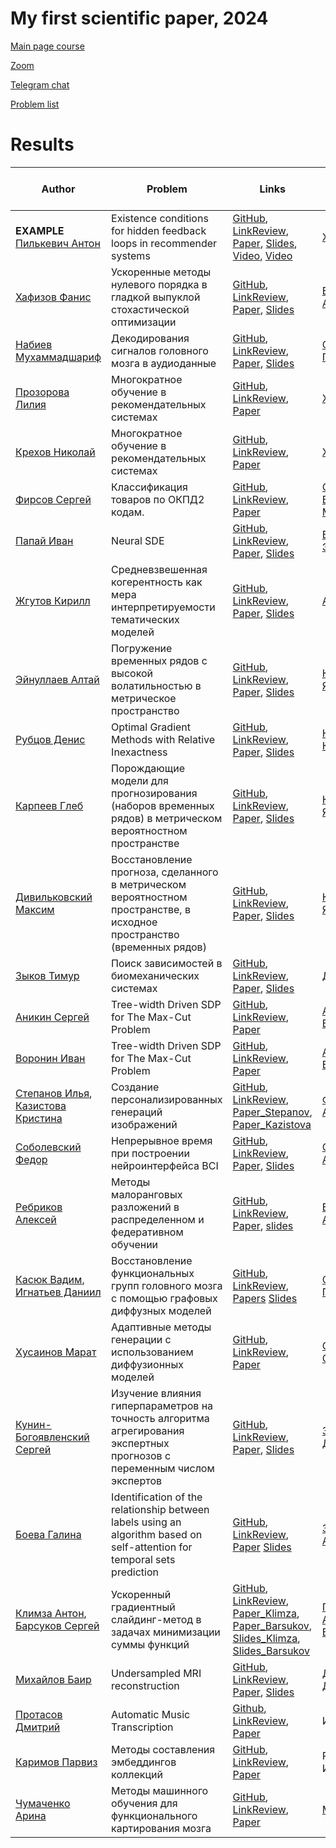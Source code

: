 # My first scientific paper, 2024


[Main page course](https://m1p.org)

[Zoom](https://m1p.org/go_zoom)

[Telegram chat](https://t.me/+H-KHNHGzZJRhMDdi)



[Problem list](problem_list.md)


# Results
| Author | Problem | Links | Supervisor | Scores | Reviewer (+link to review)|
| ----- | -----| ------ | ------------ | ----- | ----- |
| **EXAMPLE** [Пилькевич Антон](https://github.com/anton39reg) | Existence conditions for hidden feedback loops in recommender systems | [GitHub](https://github.com/Intelligent-Systems-Phystech/2021-Project-74), [LinkReview](https://docs.google.com/document/d/1OLCqkmArjqFn8M9pB5C_kLoYOv0l1w9RjHy0y0upPew/edit?usp=sharing), [Paper](https://github.com/Intelligent-Systems-Phystech/2021-Project-74/raw/main/docs/Pilkevich2021HiddenFeedbackLoops.pdf), [Slides](https://github.com/Intelligent-Systems-Phystech/2021-Project-74/raw/main/docs/Pilkevich2021Presentation/Pilkevich2021Presentation.pdf), [Video](https://www.youtube.com/watch?v=xW_lXGn1WHs&t=24s), [Video](https://youtu.be/9ELhIqjFSE8) | [Хританков](https://intelligent-systems-phystech.github.io/ru/people/khritankov_as/index.html) | AIL[B]P-X+R-B-H1CV[O]T-EM.H1WJSF | Горпинич Мария, [review](https://github.com/Intelligent-Systems-Phystech/MetaOptDistillation/blob/b00295c66c232d35bc7b7cf9d6817ff5a7cabcde/docs/Pilkevich2021HiddenFeedbackLoops_review.pdf)  | 
| [Хафизов Фанис](https://github.com/fanis-khafizov) | Ускоренные методы нулевого порядка в гладкой выпуклой стохастической оптимизации | [GitHub](https://github.com/intsystems/2024-Project-160), [LinkReview](https://docs.google.com/document/d/1Je1hL7Q_yR6e4E9QR9zmU-BX34k9ZauWOAZ6mueyZLE/edit?usp=sharing), [Paper](https://github.com/intsystems/2024-Project-160/blob/master/paper/Khafizov2024AcceleratedZeroOrderMethods.pdf), [Slides](https://github.com/intsystems/2024-Project-160/blob/master/slides/Khafizov2024Slides_ru.pdf) | [Безносиков Александр](https://anbeznosikov.github.io/) | AL[B]IPXRBCV[O]TE |  |
| [Набиев Мухаммадшариф](https://github.com/mikhmed-nabiev) | Декодирования сигналов головного мозга в аудиоданные | [GitHub](https://github.com/intsystems/2024-Project-154), [LinkReview](https://docs.google.com/document/d/1yxPWayXgHmc6UMM2xyNOU2lSC16P2O_8LWGmHzsGJTM/edit?usp=sharing), [Paper](https://github.com/intsystems/2024-Project-154/blob/master/paper/Nabiev2024SignalToAudio.pdf), [Slides](https://github.com/intsystems/2024-Project-154/blob/master/slides/Nabiev2024OneSlideTalk.pdf) | [Северилов Павел](https://github.com/severilov) | A[B]XRBCV[O]T  |  | 
| [Прозорова Лилия](https://github.com/lilyaprozorova)| Многократное обучение в рекомендательных системах | [GitHub](https://github.com/intsystems/2024-Project-144), [LinkReview](https://docs.google.com/document/d/1zN1CkzCX4IKxpXA_sxtgm2tcd2BE7TDBZk-w1ccWdo8/edit?usp=sharing), [Paper](https://raw.githubusercontent.com/intsystems/2024-Project-144/master/paper/m1p.pdf) | [Хританков А.С](https://intsystems.github.io/ru/people/khritankov_as/index.html) | AL[B]IPXRB-CV-[O] |  | 
| [Крехов Николай](https://github.com/tasticolly) | Многократное обучение в рекомендательных системах | [GitHub](https://github.com/intsystems/2024-Project-144), [LinkReview](https://docs.google.com/document/d/1zN1CkzCX4IKxpXA_sxtgm2tcd2BE7TDBZk-w1ccWdo8/edit?usp=sharing), [Paper](https://raw.githubusercontent.com/intsystems/2024-Project-144/master/paper/Krekhov2024MultipleLearningInRecommendationSystems.pdf) | [Хританков А.С](https://intsystems.github.io/ru/people/khritankov_as/index.html) | AL[B]IPXRB-CV-[O]T-ED- |  |  
| [Фирсов Сергей](https://github.com/Schaft-s) | Классификация товаров по ОКПД2 кодам. | [GitHub](https://github.com/intsystems/2024-Project-142), [LinkReview](https://docs.google.com/document/d/1pCJk3ga0tjqa2Z02z_DyWpWbv3Z9vx8jieAFMuMFua0/edit), [Paper](https://github.com/intsystems/2024-Project-142/blob/master/paper/Firsov2024Classification_according_to_OKPD_2_codes.pdf) | [Старожилец Всеволод Михайлович](https://istina.msu.ru/workers/519861675/all/?ysclid=lt4m1o9018411679136) |  AL[B]IPXRBCV[O]TED |  |
| [Папай Иван](https://github.com/papayiv) | Neural SDE | [GitHub](https://github.com/intsystems/2024-Project-157), [LinkReview](https://docs.google.com/document/d/1aULkuCEMExH4iB0-DIXj6UqetBJFnIXrngfDCCtldUY/edit?usp=sharing), [Paper](https://github.com/intsystems/2024-Project-157/blob/master/paper/PapayIvanNeuralSDE.pdf), [Slides](https://github.com/intsystems/2024-Project-157/blob/master/slides/MiddleTalk.pdf) | [Владимиров Эдуард](https://github.com/Edyarich) | AL[B]IPXRBCV[O]TED |  |
| [Жгутов Кирилл](https://github.com/K11r4) | Средневзвешенная когерентность как мера интерпретируемости тематических моделей | [GitHub](https://github.com/intsystems/2024-Project-148), [LinkReview](https://disk.yandex.ru/i/meb9X7N_UoAi8g), [Paper](https://github.com/intsystems/2024-Project-148/blob/master/paper/Zhgutov2024WeithedCoherency.pdf), [Slides](https://github.com/intsystems/2024-Project-148/blob/master/slides/Zhgutov2024OneSlideTalk.pdf) | [Алексеев](https://github.com/Alvant) | AL[B]IPX[O] | |
| [Эйнуллаев Алтай](https://github.com/Chessmatus) | Погружение временных рядов с высокой волатильностью в метрическое пространство | [GitHub](https://github.com/intsystems/2024-Project-153), [LinkReview](https://disk.yandex.ru/i/0x5OiZbcOj5aEQ), [Paper](https://github.com/intsystems/2024-Project-153/blob/master/paper/Eynullayev2024MetricBetweenHighVolatilityTimeSeries.pdf), [Slides](https://github.com/intsystems/2024-Project-153/blob/master/slides/slides.pdf) | [Константин Яковлев](https://github.com/Konstantin-Iakovlev) | AL[B]IPXRB[O] | |
| [Рубцов Денис](https://github.com/RubtsovDN) | Optimal Gradient Methods with Relative Inexactness | [GitHub](https://github.com/intsystems/2024-Project-156), [LinkReview](https://docs.google.com/document/d/1lpAqWAq51yBBcZ2zTAZ_0bJO1ZusP3UPsYkVXT1Wiuo/edit?usp=sharing), [Paper](https://github.com/intsystems/2024-Project-156/blob/master/paper/Rubtsov2024OptimalGradientMethodsWithRelativeInexactness.pdf), [Slides](https://github.com/intsystems/2024-Project-156/blob/master/slides/Rubtsov2024_slides_ru.pdf) | [Никита Корнилов](https://github.com/Jhomanik) | AL[B]IPXRBCV[O]TE | |
| [Карпеев Глеб](https://github.com/gkarpeev) | Порождающие модели для прогнозирования (наборов временных рядов) в метрическом вероятностном пространстве | [GitHub](https://github.com/intsystems/2024-Project-152), [LinkReview](https://docs.google.com/document/d/1sFhr15ICFTzMkGW_oNjW-4Tok3YloW0QGVioFnR5bJQ/edit?usp=sharing), [Paper](https://github.com/intsystems/2024-Project-152/blob/master/Karpeev2024RiemannianGen/paper/Karpeev2024RiemannianGen.pdf), [Slides](https://github.com/intsystems/2024-Project-152/blob/master/Karpeev2024RiemannianGen/slides/slides.pdf) | [Константин Яковлев](https://github.com/Konstantin-Iakovlev) | AL[B][O] | |
| [Дивильковский Максим](https://github.com/sizzziy) | Восстановление прогноза, сделанного в метрическом вероятностном пространстве, в исходное пространство (временных рядов) | [GitHub](https://github.com/intsystems/2024-Project-152), [LinkReview](https://docs.google.com/document/d/1dd5K_aN2pOW89U0l3YWjZzI30PGKKmie1BEZM3R51vg/edit?usp=sharing), [Paper](https://github.com/intsystems/2024-Project-152/blob/master/Divilkovskiy2024SourceSpace/paper/Divilkovskiy2024SourceSpace.pdf), [Slides](https://github.com/intsystems/2024-Project-152/blob/master/Divilkovskiy2024SourceSpace/slides/Divilkovskiy2024Presentation_ru.pdf) | [Константин Яковлев](https://github.com/Konstantin-Iakovlev) | AL[B][O] | |
| [Зыков Тимур](https://github.com/intsystems/2024-Project-117) | Поиск зависимостей в биомеханических системах | [GitHub](https://github.com/intsystems/2024-Project-117), [LinkReview](https://docs.google.com/document/d/1gYXzg8Eatfc3_0DKdpD_pxTAsG4aDtb58AhNZRZn5VE/edit?usp=sharing), [Paper](https://github.com/intsystems/2024-Project-117/blob/master/paper/Zykov2024exog.pdf), [Slides](https://github.com/intsystems/2024-Project-117/blob/master/slides/middle-talk.pdf) | [Даниил Дорин](https://github.com/Daniilmipt007) | AL[B] | |
| [Аникин Сергей](https://github.com/sergan3000) | Tree-width Driven SDP for The Max-Cut Problem | [GitHub](https://github.com/intsystems/2024-Project-150/tree/master), [LinkReview](https://docs.google.com/document/d/1iSFdTHFK5v-bCW8LgDIxr2AeyIUdE7zE4pq0SfyN-Ss/edit?usp=sharing), [Paper](https://github.com/intsystems/2024-Project-150/blob/master/paper/Anikin2024MaxCut.pdf) | [Александр Булкин](https://arxiv.org/search/cs?searchtype=author&query=Bulkin,+A) | AL[B]IP[O]T | |
| [Воронин Иван](https://github.com/voroninip) | Tree-width Driven SDP for The Max-Cut Problem | [GitHub](https://github.com/intsystems/2024-Project-150/tree/master), [LinkReview](https://docs.google.com/document/d/1iSFdTHFK5v-bCW8LgDIxr2AeyIUdE7zE4pq0SfyN-Ss/edit?usp=sharing), [Paper](https://github.com/intsystems/2024-Project-150/blob/master/paper/Voronin_MaxCut.pdf) | [Александр Булкин](https://arxiv.org/search/cs?searchtype=author&query=Bulkin,+A) | ALIPT | |
| [Степанов Илья](https://github.com/ILIAHHne63), <br> [Казистова Кристина](https://github.com/pasapas321) | Создание персонализированных генераций изображений | [GitHub](https://github.com/intsystems/2024-Project-145), [LinkReview](https://docs.google.com/document/d/1d-e1XdtAwlIMqxKyyX8QvkKdJaxJub3xQVXqkxvyZ3s/edit?usp=sharing), [Paper_Stepanov](https://github.com/intsystems/2024-Project-145/blob/master/paper/stepanov2024generation_systems.pdf), [Paper_Kazistova](https://github.com/intsystems/2024-Project-145/blob/master/paper/Text_to_image_Kazistova.pdf) | [Филатов Андрей](https://openreview.net/profile?id=~Andrei_Filatov1) | AL[B]IP[O],<br> AL[B]IP | |
| [Соболевский Федор](https://github.com/TeoSable) | Непрерывное время при построении нейроинтерфейса BCI | [GitHub](https://github.com/intsystems/2024-Project-118), [LinkReview](https://docs.google.com/document/d/1PflOzE5M3fD4BuChB0-OKnutdMrWBpuQAvkSwyBNv8Y/edit?usp=sharing), [Paper](https://github.com/intsystems/2024-Project-118/blob/master/paper/Project-118.pdf), [Slides](https://github.com/intsystems/2024-Project-118/blob/master/slides/Middle_Talk.pdf) | [Самохина Алина](https://github.com/Alina-Samokhina) | AL[B]IPXBCV[O]TD | |
| [Ребриков Алексей](https://github.com/NoblFriend) | Методы малоранговых разложений в распределенном и федеративном обучении | [GitHub](https://github.com/intsystems/2024-Project-161), [LinkReview](https://docs.google.com/document/d/1VUDoAOaHrbNJNbAJHW59sx7ckydPHOWUv0_-hTgxITY/edit?usp=sharing), [Paper](https://github.com/intsystems/2024-Project-161/raw/master/paper/Rebrikov2024LowRankDistFedLearning.pdf), [slides](https://github.com/intsystems/2024-Project-161/raw/master/slides/Rebrikov2024Slides_ru.pdf)| [Безносиков Александр](https://anbeznosikov.github.io/) | AL[B]IPXRBCV[O] |  |
| [Касюк Вадим](https://github.com/KasiukVadim), <br> [Игнатьев Даниил](https://github.com/xdoni4) | Восстановление функциональных групп головного мозга с помощью графовых диффузных моделей | [GitHub](https://github.com/intsystems/2024-Project-159), [LinkReview](https://docs.google.com/document/d/1DvU8DyPFshNef76lN-wfHahcYUfW7hE4o2K8Li-OGdo/edit?hl=ru), [Papers](https://github.com/intsystems/2024-Project-159/blob/main/paper/Kasiuk2024FunctionalGroups.pdf) [Slides](https://github.com/intsystems/2024-Project-159/blob/main/slides/Ignatev2024FunctionalGroups_slides.pdf)| [Святослав Панченко](https://github.com/PanchenkoSviatoslav) |AL[B]IPXB[O],<br> AL[B]IPXB[O] | |
| [Хусаинов Марат](https://github.com/maratkhusainov) | Адаптивные методы генерации с использованием диффузионных моделей | [GitHub](https://github.com/intsystems/2024-Project-162), [LinkReview](https://docs.google.com/document/d/1j1IU5YKteVJLZACR_vHrdASi0ZGPaKj8lh5vyiy0YYQ/edit), [Paper](https://github.com/intsystems/2024-Project-162/blob/master/paper/Adaptive%20sampling%20methods%20using%20diffusion%20models.pdf)  | [Самсонов Сергей]() | AL[B]IPXRBV[O]T | [Боева Галина](https://github.com/Gaechka777) [review](https://github.com/intsystems/2024-Project-155/blob/master/paper/Rewiev_m.pdf) |
| [Кунин-Богоявленский Сергей](https://github.com/sergiokb) | Изучение влияния гиперпараметров на точность алгоритма агрегирования экспертных прогнозов с переменным числом экспертов | [GitHub](https://github.com/intsystems/2024-Project-125), [LinkReview](https://docs.google.com/document/d/1O8Ss9ysAhOHxHZzvkf9r5Zh_uqTPQLX5_O3EU3uwy-A/edit), [Paper](https://github.com/intsystems/2024-Project-125/blob/master/paper/KuninBogoiavlenskii2024ExpertsAggregating.pdf), [Slides](https://github.com/intsystems/2024-Project-125/blob/master/slides/KuninBogoiavlenskii2024Slides.pdf) | [Зухба Расим Даурович](https://www.ipu.ru/node/29758) | AL[B]IPXRB[O] | |
| [Боева Галина](https://github.com/Gaechka777) | Identification of the relationship between labels using an algorithm based on self-attention for temporal sets prediction | [GitHub](https://github.com/intsystems/2024-Project-155), [LinkReview](https://docs.google.com/document/d/1b3ZF635fTWMtB35_slSHpfUMXgyFZAv7CpMUPhHQ5Hk/edit?usp=sharing), [Paper](https://github.com/intsystems/2024-Project-155/blob/master/paper/Boeva2024LabelRelation.pdf) [Slides](https://github.com/intsystems/2024-Project-155/blob/master/slides/one_slide_talk.pdf) | [Зайцев Алексей](https://faculty.skoltech.ru/people/alexeizaitsev)| AL[B]IPXRBCV[O]TED[M]W |  |
| [Климза Антон](https://github.com/Iw2w3I),<br> [Барсуков Сергей](https://github.com/intsystems/2024-Project-146) | Ускоренный градиентный слайдинг-метод в задачах минимизации суммы функций | [GitHub](https://github.com/intsystems/2024-Project-146), [LinkReview](https://docs.google.com/document/d/1Mclzy_aH9jH_fnFFaICq2fz7hzYtmZpmSVkizPcQzXc/edit?usp=sharing), [Paper_Klimza](https://github.com/intsystems/2024-Project-146/blob/master/paper/m1p_Klimza.pdf),<br> [Paper_Barsukov](https://github.com/intsystems/2024-Project-146/blob/master/paper/m1p_Barsukov.pdf), <br> [Slides_Klimza](https://github.com/intsystems/2024-Project-146/blob/master/slides/mp1_Klimza_slides.pdf), <br> [Slides_Barsukov](https://github.com/intsystems/2024-Project-146/blob/master/slides/m1p_Barsukov_slides.pdf) | [Гасников Александр Владимирович](https://labmmo.ru/team/gasnikov.html) | AL[B]IPXB[O]TED[M],<br> A[B][O][M] | 
[Михайлов Баир](https://github.com/intsystems/2024-Project-163) | Undersampled MRI reconstruction | [GitHub](https://github.com/intsystems/2024-Project-163), [LinkReview](https://docs.google.com/document/d/14H9xZlJkOOX9rGQlsk0UFcAPcVvqNvgJrogCuHxA0GE/edit?usp=sharing), [Paper](https://github.com/intsystems/2024-Project-163/blob/master/paper/BairMikhailov2024UndersampledMRIReconstruction.pdf), [Slides](https://github.com/intsystems/2024-Project-163/blob/master/slides/slides.pdf)  | [Дылов Дмитрий](https://faculty.skoltech.ru/people/dmitrydylov) | AL[B]IP[O] |  |
[Протасов Дмитрий](https://github.com/Vosatorp/2024-Project-165) | Automatic Music Transcription | [Github](https://github.com/Vosatorp/2024-Project-165), [LinkReview](https://docs.google.com/document/d/14rE6VsRNNmjWwg2iSRfp0fSI6nACT590mCYX9mCrskw/edit?usp=sharing), [Paper](https://github.com/Vosatorp/2024-Project-165/blob/master/paper/paper_09_04.pdf) | Иван Матвеев | AL[B]IP[O]X[M] | |
| [Каримов Парвиз](https://github.com/intsystems/2024-project-164) | Методы составления эмбеддингов коллекций | [GitHub](https://github.com/intsystems/2024-project-164), [LinkReview](https://docs.google.com/document/d/1Ek4pcv6z-Pq154-5wPb8QxTDLYbf7rvXMLldNH5iMww/edit), [Paper](https://github.com/intsystems/2024-project-164/blob/master/paper/m1p.pdf)  | Роман Исаченко | AL[B]BIPX[O] |  |
| [Чумаченко Арина](https://github.com/intsystems/2024-Project-166) | Методы машинного обучения для функционального картирования мозга | [GitHub](https://github.com/intsystems/2024-Project-166), [LinkReview](https://docs.google.com/document/d/1pc2trub9K1a7EkVhgl7LTTpIlaUWbyV75N4Zj3aUtnc/edit?usp=sharing), [Paper](https://github.com/intsystems/2024-Project-166/tree/master/paper)  | [Maxim Sharaev](https://faculty.skoltech.ru/people/msharaev) | [B][O][M] |  |
